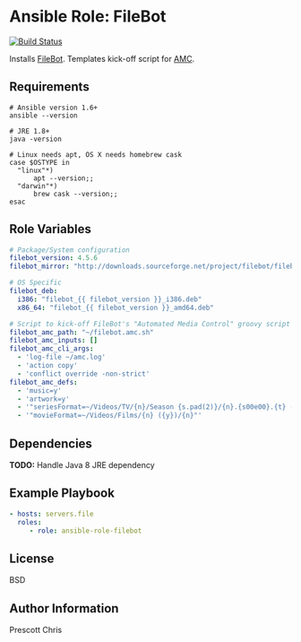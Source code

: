 Ansible Role: FileBot
=========
[![Build Status](https://travis-ci.org/cmprescott/ansible-role-filebot.svg?branch=master)](https://travis-ci.org/cmprescott/ansible-role-filebot)

Installs [FileBot][filebot]. Templates kick-off script for [AMC][amc].

Requirements
------------

```shell
# Ansible version 1.6+
ansible --version

# JRE 1.8+
java -version

# Linux needs apt, OS X needs homebrew cask
case $OSTYPE in
  "linux"*)
      apt --version;;
  "darwin"*)
      brew cask --version;;
esac
```

Role Variables
--------------

```yaml
# Package/System configuration
filebot_version: 4.5.6
filebot_mirror: "http://downloads.sourceforge.net/project/filebot/filebot/FileBot_{{ filebot_version }}"

# OS Specific
filebot_deb:
  i386: "filebot_{{ filebot_version }}_i386.deb"
  x86_64: "filebot_{{ filebot_version }}_amd64.deb"

# Script to kick-off FileBot's "Automated Media Control" groovy script
filebot_amc_path: "~/filebot.amc.sh"
filebot_amc_inputs: []
filebot_amc_cli_args:
  - 'log-file ~/amc.log'
  - 'action copy' 
  - 'conflict override -non-strict'
filebot_amc_defs: 
  - 'music=y'
  - 'artwork=y'
  - '"seriesFormat=~/Videos/TV/{n}/Season {s.pad(2)}/{n}.{s00e00}.{t} ({y})"'
  - '"movieFormat=~/Videos/Films/{n} ({y})/{n}"'
```

Dependencies
------------

**TODO:** Handle Java 8 JRE dependency 

Example Playbook
----------------

```yaml
- hosts: servers.file
  roles:
     - role: ansible-role-filebot
```

License
-------

BSD

Author Information
------------------

Prescott Chris

[filebot]: http://www.filebot.net/
[amc]: http://www.filebot.net/forums/viewtopic.php?t=215